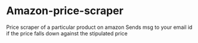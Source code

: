 # Amazon-price-scraper
Price scraper of a particular product on amazon 
Sends msg to your email id if the price falls down against the stipulated price
